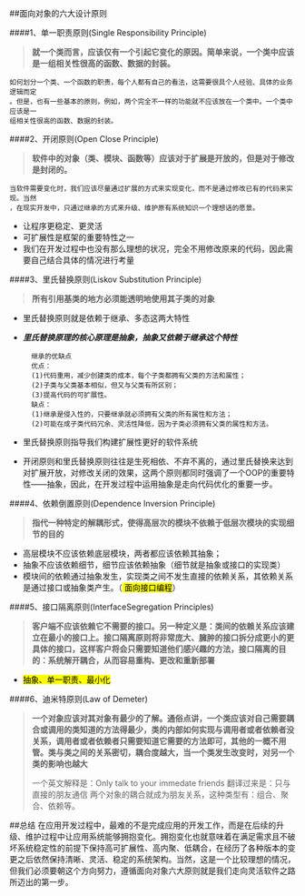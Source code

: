 ##面向对象的六大设计原则

####1、单一职责原则(Single Responsibility Principle)

> **就一个类而言，应该仅有一个引起它变化的原因。简单来说，一个类中应该是一组相关性很高的函数、数据的封装。**
	
	如何划分一个类、一个函数的职责，每个人都有自己的看法，这需要很具个人经验、具体的业务逻辑而定
	。但是，也有一些基本的原则，例如，两个完全不一样的功能就不应该放在一个类中。一个类中应该是一
	组相关性很高的函数、数据的封装。

####2、开闭原则(Open Close Principle)

> **软件中的对象（类、模块、函数等）应该对于扩展是开放的，但是对于修改是封闭的。**

	当软件需要变化时，我们应该尽量通过扩展的方式来实现变化，而不是通过修改已有的代码来实现。当然
	，在现实开发中，只通过继承的方式来升级、维护原有系统知识一个理想话的愿景。

* 让程序更稳定、更灵活
* 可扩展性是框架的重要特性之一
* 我们在开发过程中也没有那么理想的状况，完全不用修改原来的代码，因此需要自己结合具体的情况进行考量

####3、里氏替换原则(Liskov Substitution Principle)

> **所有引用基类的地方必须能透明地使用其子类的对象**

* 里氏替换原则就是依赖于继承、多态这两大特性
* ***里氏替换原理的核心原理是抽象，抽象又依赖于继承这个特性***
	
		继承的优缺点
		优点：
		(1)代码重用，减少创建类的成本，每个子类都拥有父类的方法和属性；
		(2)子类与父类基本相似，但又与父类有所区别；
		(3)提高代码的可扩展性。
		缺点：
		(1)继承是侵入性的，只要继承就必须拥有父类的所有属性和方法；
		(2)可能在成子类代码冗余、灵活性降低，因为子类必须拥有父类的属性和方法。

* 里氏替换原则指导我们构建扩展性更好的软件系统
* 开闭原则和里氏替换原则往往是生死相依、不弃不离的，通过里氏替换来达到对扩展开放，对修改关闭的效果，这两个原则都同时强调了一个OOP的重要特性——抽象，因此，在开发过程中运用抽象是走向代码优化的重要一步。

####4、依赖倒置原则(Dependence Inversion Principle)

> **指代一种特定的解耦形式，使得高层次的模块不依赖于低层次模块的实现细节的目的**

* 高层模块不应该依赖底层模块，两者都应该依赖其抽象；
* 抽象不应该依赖细节，细节应该依赖抽象（细节就是抽象或接口的实现类）
* 模块间的依赖通过抽象发生，实现类之间不发生直接的依赖关系，其依赖关系是通过接口或抽象类产生。（<mark> 面向接口编程</mark>）

####5、接口隔离原则(InterfaceSegregation Principles)

> **客户端不应该依赖它不需要的接口。另一种定义是：类间的依赖关系应该建立在最小的接口上。接口隔离原则将非常庞大、臃肿的接口拆分成更小的更具体的接口，这样客户将会只需要知道他们感兴趣的方法，接口隔离的目的：系统解开耦合，从而容易重构、更改和重新部署**

* <mark>抽象、单一职责、最小化

####6、迪米特原则(Law of Demeter)

> **一个对象应该对其对象有最少的了解。通俗点讲，一个类应该对自己需要耦合或调用的类知道的方法得最少，类的内部如何实现与调用者或者依赖者没关系，调用者或者依赖者只需要知道它需要的方法即可，其他的一概不用管。类与类之间的关系密切，耦合度越大，当一个类发生改变时，对另一个类的影响也越大**
> 
> 一个英文解释是：Only talk to your immedate friends  翻译过来是：只与直接的朋友通信
> 两个对象的耦合就成为朋友关系，这种类型有：组合、聚合、依赖等。


##总结
在应用开发过程中，最难的不是完成应用的开发工作，而是在后续的升级、维护过程中让应用系统能够拥抱变化。拥抱变化也就意味着在满足需求且不破坏系统稳定性的前提下保持高可扩展性、高内聚、低耦合，在经历了各种版本的变更之后依然保持清晰、灵活、稳定的系统架构。当然，这是一个比较理想的情况，但我们必须要朝这个方向努力，遵循面向对象六大原则就是我们走向灵活软件之路所迈出的第一步。